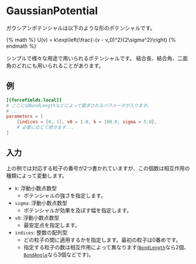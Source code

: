 # GaussianPotential

ガウシアンポテンシャルは以下のような形のポテンシャルです。

{% math %}
U(v) = k\exp\left(\frac{-(v - v_0)^2}{2\sigma^2}\right)
{% endmath %}

シンプルで様々な用途で用いられるポテンシャルです。
結合長、結合角、二面角のどれにも用いられることがあります。

## 例

```toml
[[forcefields.local]]
# ここにはBondLengthなどによって要求されるパラメータが入ります。
# ...
parameters = [
    {indices = [0, 1], v0 = 1.0, k = 100.0, sigma = 5.0},
    # 必要に応じて続きます...
]
```

## 入力

上の例では対応する粒子の番号が2つ書かれていますが、この個数は相互作用の種類によって変動します。

- `k`: 浮動小数点数型
  - ポテンシャルの強さを指定します。
- `sigma`: 浮動小数点数型
  - ポテンシャルが効果を及ぼす幅を指定します。
- `v0`: 浮動小数点数型
  - 最安定点を指定します。
- `indices`: 整数の配列型
  - どの粒子の間に適用するかを指定します。最初の粒子は0番めです。
  - 指定する粒子の数は相互作用によって異なります([`BondLength`](BondLengthInteraction.md)なら2個、[`BondAngle`](BondAngleInteraction.md)なら3個などです)。
